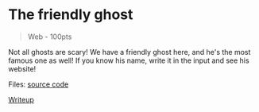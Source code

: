 # The friendly ghost
> Web - 100pts

Not all ghosts are scary! We have a friendly ghost here, and he's the most famous one as well!
If you know his name, write it in the input and see his website!

Files: 
[source code](./scr/)

[Writeup](./writeup)